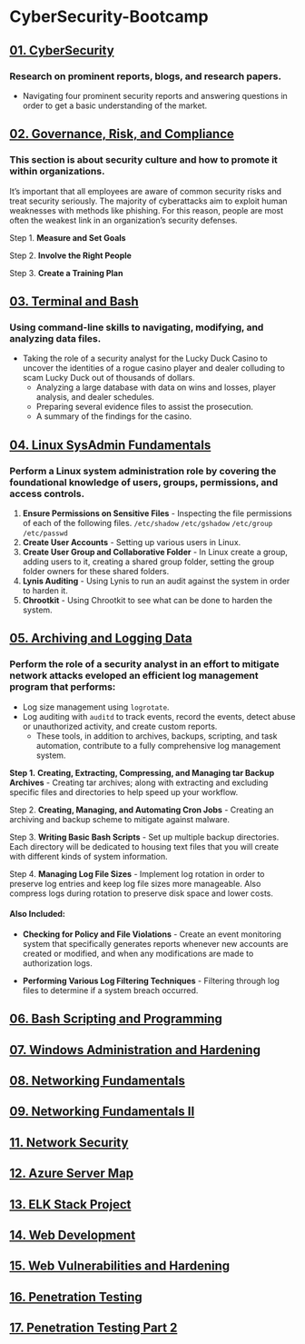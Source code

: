 # CyberSecurity-Bootcamp

## [01. CyberSecurity](https://github.com/dsteves28/CyberSecurity-Bootcamp/tree/main/01.%20CyberSecurity)

### Research on prominent reports, blogs, and research papers.
- Navigating four prominent security reports and answering questions in order to get a basic understanding of the market.

## [02. Governance, Risk, and Compliance](https://github.com/dsteves28/CyberSecurity-Bootcamp/tree/main/02.%20Governance%2C%20Risk%2C%20and%20Compliance)

### This section is about security culture and how to promote it within organizations. 
It’s important that all employees are aware of common security risks and treat security seriously. The majority of cyberattacks aim to exploit human weaknesses with methods like phishing.
For this reason, people are most often the weakest link in an organization’s security defenses.

Step 1. **Measure and Set Goals**

Step 2. **Involve the Right People**

Step 3. **Create a Training Plan** 

## [03. Terminal and Bash](https://github.com/dsteves28/CyberSecurity-Bootcamp/tree/main/03.%20Terminal%20and%20Bash)

### Using command-line skills to navigating, modifying, and analyzing data files.
- Taking the role of a security analyst for the Lucky Duck Casino to uncover the identities of a rogue casino player and dealer colluding to scam Lucky Duck out of thousands of dollars.
  - Analyzing a large database with data on wins and losses, player analysis, and dealer schedules.
  - Preparing several evidence files to assist the prosecution.
  - A summary of the findings for the casino.

## [04. Linux SysAdmin Fundamentals](https://github.com/dsteves28/CyberSecurity-Bootcamp/tree/main/04.%20Linux%20SysAdmin%20Fundamentals)

### Perform a Linux system administration role by covering the foundational knowledge of users, groups, permissions, and access controls.
1. **Ensure Permissions on Sensitive Files** - Inspecting the file permissions of each of the following files. `/etc/shadow` `/etc/gshadow` `/etc/group` `/etc/passwd`
2. **Create User Accounts** - Setting up various users in Linux.
3. **Create User Group and Collaborative Folder** - In Linux create a group, adding users to it, creating a shared group folder, setting the group folder owners for these shared folders.
4. **Lynis Auditing** - Using Lynis to run an audit against the system in order to harden it.
5. **Chrootkit** - Using Chrootkit to see what can be done to harden the system.

## [05. Archiving and Logging Data](https://github.com/dsteves28/CyberSecurity-Bootcamp/tree/main/05.%20Archiving%20and%20Logging%20Data)

### Perform the role of a security analyst in an effort to mitigate network attacks eveloped an efficient log management program that performs:
- Log size management using `logrotate`.
- Log auditing with `auditd` to track events, record the events, detect abuse or unauthorized activity, and create custom reports.      
  - These tools, in addition to archives, backups, scripting, and task automation, contribute to a fully comprehensive log management system.

**Step 1.** **Creating, Extracting, Compressing, and Managing tar Backup Archives** - Creating tar archives; along with extracting and excluding specific files and directories to help speed up your workflow.

Step 2. **Creating, Managing, and Automating Cron Jobs** - Creating an archiving and backup scheme to mitigate against malware.

Step 3. **Writing Basic Bash Scripts** - Set up multiple backup directories. Each directory will be dedicated to housing text files that you will create with different kinds of system information.

Step 4. **Managing Log File Sizes** - Implement log rotation in order to preserve log entries and keep log file sizes more manageable. Also compress logs during rotation to preserve disk space and lower costs.

#### Also Included:
- **Checking for Policy and File Violations** - Create an event monitoring system that specifically generates reports whenever new accounts are created or modified, and when any modifications are made to authorization logs.

- **Performing Various Log Filtering Techniques** - Filtering through log files to determine if a system breach occurred.

## [06. Bash Scripting and Programming](https://github.com/dsteves28/CyberSecurity-Bootcamp/tree/main/06.%20Bash%20Scripting%20and%20Programming)

## [07. Windows Administration and Hardening](https://github.com/dsteves28/CyberSecurity-Bootcamp/tree/main/07.%20Windows%20Administration%20and%20Hardening)

## [08. Networking Fundamentals](https://github.com/dsteves28/CyberSecurity-Bootcamp/tree/main/08.%20Networking%20Fundamentals)

## [09. Networking Fundamentals II](https://github.com/dsteves28/CyberSecurity-Bootcamp/tree/main/09.%20Networking%20Fundamentals%20II)

## [11. Network Security](https://github.com/dsteves28/CyberSecurity-Bootcamp/tree/main/11.%20Network%20Security)

## [12. Azure Server Map](https://github.com/dsteves28/CyberSecurity-Bootcamp/tree/main/12.%20Network%20Map)

## [13. ELK Stack Project](https://github.com/dsteves28/CyberSecurity-Bootcamp/tree/main/13.%20Elk%20Stack%20Project)

## [14. Web Development](https://github.com/dsteves28/CyberSecurity-Bootcamp/tree/main/14.%20Web%20Development)

## [15. Web Vulnerabilities and Hardening](https://github.com/dsteves28/CyberSecurity-Bootcamp/tree/main/15.%20Web%20Vulnerabilities%20and%20Hardening)

## [16. Penetration Testing](https://github.com/dsteves28/CyberSecurity-Bootcamp/tree/main/16.%20Penetration%20Testing)

## [17. Penetration Testing Part 2](https://github.com/dsteves28/CyberSecurity-Bootcamp/tree/main/17.%20Penetration%20Testing%202)
